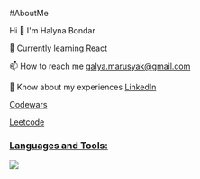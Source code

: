 #AboutMe

Hi 👋
I'm Halyna Bondar

📝 Currently learning React

📫 How to reach me galya.marusyak@gmail.com

📄 Know about my experiences [LinkedIn](https://www.linkedin.com/in/halyna-bondar-a5854b261/)

[Codewars ](https://www.codewars.com/users/HalynaBondar)

[Leetcode](https://leetcode.com/u/halynabondar/)

<p align="left">
  <span>
    <h3 style="text-decoration: underline;"><isn>Languages and Tools:</isn></h3>
    <img src="https://skillicons.dev/icons?i=html,css,tailwind,react,nextjs,expressjs,nodejs,mysql&perline=4" />
  </span>
</p>